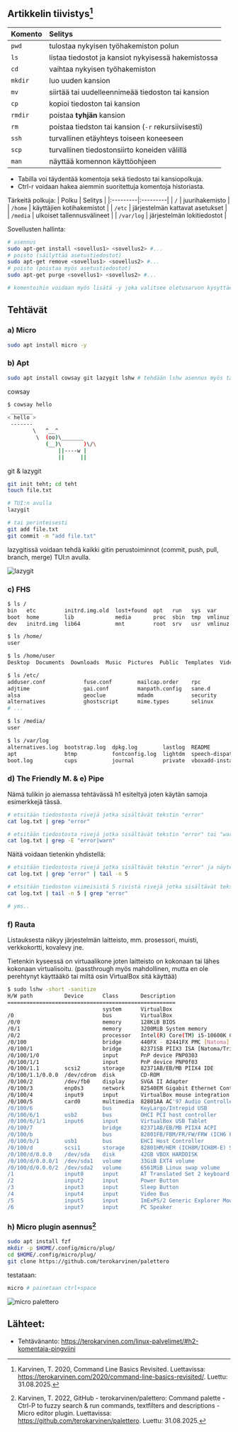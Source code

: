 ## Artikkelin tiivistys[^1]
| Komento | Selitys |
|:---------|:---------|
| `pwd` | tulostaa nykyisen työhakemiston polun |
| `ls` | listaa tiedostot ja kansiot nykyisessä hakemistossa |
| `cd` | vaihtaa nykyisen työhakemiston |
| `mkdir` | luo uuden kansion |
| `mv` | siirtää tai uudelleennimeää tiedoston tai kansion |
| `cp` | kopioi tiedoston tai kansion |
| `rmdir` | poistaa **tyhjän** kansion |
| `rm` | poistaa tiedston tai kansion (`-r` rekursiivisesti) |
| `ssh` | turvallinen etäyhteys toiseen koneeseen |
| `scp` | turvallinen tiedostonsiirto koneiden välillä |
| `man` | näyttää komennon käyttöohjeen |

- Tabilla voi täydentää komentoja sekä tiedosto tai kansiopolkuja.
- Ctrl-r voidaan hakea aiemmin suoritettuja komentoja historiasta.

Tärkeitä polkuja:
| Polku | Selitys |
|:---------|:---------|
| `/` | juurihakemisto |
| `/home` | käyttäjien kotihakemistot |
| `/etc` | järjestelmän kattavat asetukset |
| `/media` | ulkoiset tallennusvälineet |
| `/var/log` | järjestelmän lokitiedostot |

Sovellusten hallinta:
```bash
# asennus
sudo apt-get install <sovellus1> <sovellus2> #...
# poisto (säilyttää asetustiedostot)
sudo apt-get remove <sovellus1> <sovellus2> #...
# poisto (poistaa myös asetustiedostot)
sudo apt-get purge <sovellus1> <sovellus2> #...

# komentoihin voidaan myös lisätä -y joka valitsee oletusarvon kysyttäessä
```

## Tehtävät

### a) Micro
```bash
sudo apt install micro -y
```

### b) Apt
```bash
sudo apt install cowsay git lazygit lshw # tehdään lshw asennus myös tässä f) tehtävää varten
```

cowsay
```bash
$ cowsay hello
 _______
< hello >
 -------
        \   ^__^
         \  (oo)\_______
            (__)\       )\/\
                ||----w |
                ||     ||
```

git & lazygit
```bash
git init teht; cd teht
touch file.txt

# TUI:n avulla
lazygit

# tai perinteisesti
git add file.txt
git commit -m "add file.txt"
```

lazygitissä voidaan tehdä kaikki gitin perustoiminnot (commit, push, pull, branch, merge) TUI:n avulla.

![lazygit](assets/h2/lazygit.png)


### c) FHS

```bash
$ ls /
bin   etc         initrd.img.old  lost+found  opt   run   sys  var
boot  home        lib             media       proc  sbin  tmp  vmlinuz
dev   initrd.img  lib64           mnt         root  srv   usr  vmlinuz.old
```

```bash
$ ls /home/
user
```


```bash
$ ls /home/user
Desktop  Documents  Downloads  Music  Pictures  Public  Templates  Videos
```

```bash
$ ls /etc/
adduser.conf            fuse.conf        mailcap.order    rpc
adjtime                 gai.conf         manpath.config   sane.d
alsa                    geoclue          mdadm            security
alternatives            ghostscript      mime.types       selinux
# ...
```

```bash
$ ls /media/
user
```

```bash
$ ls /var/log
alternatives.log  bootstrap.log  dpkg.log        lastlog  README               wtmp            Xorg.1.log
apt               btmp           fontconfig.log  lightdm  speech-dispatcher    Xorg.0.log      Xorg.1.log.old
boot.log          cups           journal         private  vboxadd-install.log  Xorg.0.log.old
```

### d) The Friendly M. & e) Pipe
Nämä tulikin jo aiemassa tehtävässä h1 esiteltyä joten käytän samoja esimerkkejä tässä.

```bash
# etsitään tiedostosta rivejä jotka sisältävät tekstin "error"
cat log.txt | grep "error"

# etsitään tiedostosta rivejä jotka sisältävät tekstin "error" tai "warn" käyttämällä regexiä
cat log.txt | grep -E "error|warn"
```

Näitä voidaan tietenkin yhdistellä:
```bash
# etsitään tiedostosta rivejä jotka sisältävät tekstin "error" ja näytetään vain viimeiset 5 riviä
cat log.txt | grep "error" | tail -n 5

# etsitään tiedoston viimeisistä 5 rivistä rivejä jotka sisältävät tekstin "error"
cat log.txt | tail -n 5 | grep "error"

# yms..
```

### f) Rauta
Listauksesta näkyy järjestelmän laitteisto, mm. prosessori, muisti, verkkokortti, kovalevy jne. 

Tietenkin kyseessä on virtuaalikone joten laitteisto on kokonaan tai lähes kokonaan virtualisoitu. (passthrough myös mahdollinen, mutta en ole perehtynyt käyttääkö tai miltä osin VirtualBox sitä käyttää)

```bash
$ sudo lshw -short -sanitize
H/W path          Device      Class       Description
=====================================================
                              system      VirtualBox
/0                            bus         VirtualBox
/0/0                          memory      128KiB BIOS
/0/1                          memory      3200MiB System memory
/0/2                          processor   Intel(R) Core(TM) i5-10600K CPU @ 4.10GHz
/0/100                        bridge      440FX - 82441FX PMC [Natoma]
/0/100/1                      bridge      82371SB PIIX3 ISA [Natoma/Triton II]
/0/100/1/0                    input       PnP device PNP0303
/0/100/1/1                    input       PnP device PNP0f03
/0/100/1.1        scsi2       storage     82371AB/EB/MB PIIX4 IDE
/0/100/1.1/0.0.0  /dev/cdrom  disk        CD-ROM
/0/100/2          /dev/fb0    display     SVGA II Adapter
/0/100/3          enp0s3      network     82540EM Gigabit Ethernet Controller
/0/100/4          input9      input       VirtualBox mouse integration
/0/100/5          card0       multimedia  82801AA AC'97 Audio Controller
/0/100/6                      bus         KeyLargo/Intrepid USB
/0/100/6/1        usb2        bus         OHCI PCI host controller
/0/100/6/1/1      input6      input       VirtualBox USB Tablet
/0/100/7                      bridge      82371AB/EB/MB PIIX4 ACPI
/0/100/b                      bus         82801FB/FBM/FR/FW/FRW (ICH6 Family) USB2 EHCI Controller
/0/100/b/1        usb1        bus         EHCI Host Controller
/0/100/d          scsi1       storage     82801HM/HEM (ICH8M/ICH8M-E) SATA Controller [AHCI mode]
/0/100/d/0.0.0    /dev/sda    disk        42GB VBOX HARDDISK
/0/100/d/0.0.0/1  /dev/sda1   volume      33GiB EXT4 volume
/0/100/d/0.0.0/2  /dev/sda2   volume      6561MiB Linux swap volume
/1                input0      input       AT Translated Set 2 keyboard
/2                input2      input       Power Button
/3                input3      input       Sleep Button
/4                input4      input       Video Bus
/5                input5      input       ImExPS/2 Generic Explorer Mouse
/6                input7      input       PC Speaker
```

### h) Micro plugin asennus[^2]
```bash
sudo apt install fzf
mkdir -p $HOME/.config/micro/plug/
cd $HOME/.config/micro/plug/
git clone https://github.com/terokarvinen/palettero
```

testataan:

```bash
micro # painetaan ctrl+space
```

![micro palettero](assets/h2/micro_palettero.png)

## Lähteet:
- Tehtävänanto: https://terokarvinen.com/linux-palvelimet/#h2-komentaja-pingviini
[^1]: Karvinen, T. 2020, Command Line Basics Revisited. Luettavissa: https://terokarvinen.com/2020/command-line-basics-revisited/. Luettu: 31.08.2025.
[^2]: Karvinen, T. 2022, GitHub - terokarvinen/palettero: Command palette - Ctrl-P to fuzzy search & run commands, textfilters and descriptions - Micro editor plugin. Luettavissa: https://github.com/terokarvinen/palettero. Luettu: 31.08.2025.
